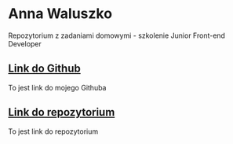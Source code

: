 # Anna Waluszko
Repozytorium z zadaniami domowymi - szkolenie Junior Front-end Developer

## [Link do Github](https://github.com/Ashiko85)
To jest link do mojego Githuba

## [Link do repozytorium](https://github.com/Ashiko85/zadanie)
To jest link do repozytorium 
